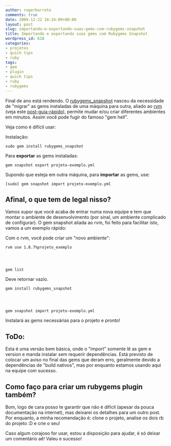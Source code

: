 ```yaml
---
author: rogerbarreto
comments: true
date: 2009-12-22 16:24:09+00:00
layout: post
slug: importando-e-exportando-suas-gems-com-rubygems-snapshot
title: Importando e exportando suas gems com Rubygems Snapshot
wordpress_id: 618
categories:
- projetos
- quick tips
- ruby
tags:
- gem
- plugin
- quick tips
- ruby
- rubygems
---
```


Final de ano está rendendo.
O [rubygems_snapshot](http://github.com/rogerleite/rubygems_snapshot) nasceu da necessidade de "migrar" as gems instaladas de uma máquina para outra, aliado ao [rvm](http://rvm.beginrescueend.com/) (veja este [post-guia-rápido](http://www.nuxlli.com.br/2009/11/24/para-tudo-instale-o-rvm-antes/)), permite mudar e/ou criar diferentes ambientes em minutos. Assim você pode fugir do famoso "gem hell".

Veja como é difícil usar:

Instalação:

    
    sudo gem install rubygems_snapshot


Para **exportar** as gems instaladas:

    
    gem snapshot export projeto-exemplo.yml


Supondo que esteja em outra máquina, para **importar** as gems, use:

    
    [sudo] gem snapshot import projeto-exemplo.yml




## Afinal, o que tem de legal nisso?


Vamos supor que você acaba de entrar numa nova equipe e tem que montar o ambiente de desenvolvimento (por sinal, um ambiente complicado de configurar). O gem snapshot aliada ao rvm, foi feito para facilitar isto, vamos a um exemplo rápido:

Com o rvm, você pode criar um "novo ambiente":

    
    rvm use 1.8.7%projeto_exemplo



    
    gem list


Deve retornar vazio.

    
    gem install rubygems_snapshot



    
    gem snapshot import projeto-exemplo.yml


Instalará as gems necessárias para o projeto e pronto!


## ToDo:


Esta é uma versão bem básica, onde o "import" somente lê as gem e version e manda instalar sem requerir dependências. Está previsto de colocar um aviso no final das gems que deram erro, geralmente devido a dependências de "build nativos", mas por enquanto estamos usando aqui na equipe com sucesso.


## Como faço para criar um rubygems plugin também?


Bom, logo de cara posso te garantir que não é difícil (apesar da pouca documentação na internet), mas deixarei os detalhes para um outro post. Por enquanto, a minha recomendação é: clone o projeto, analise os dois rb do projeto :D e crie o seu!

Caso algum corajoso for usar, estou a disposição para ajudar, é só deixar um comentário aê!
Valeu e sucesso!
